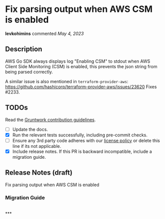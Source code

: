 # Fix parsing output when AWS CSM is enabled

**levkohimins** commented *May 4, 2023*

<!-- Prepend '[WIP]' to the title if this PR is still a work-in-progress. Remove it when it is ready for review! -->

## Description

AWS Go SDK always displays log "Enabling CSM" to stdout when AWS Client Side Monitoring (CSM) is enabled, this prevents the json string from being parsed correctly.

A similar issue is also mentioned in `terraform-provider-aws`: https://github.com/hashicorp/terraform-provider-aws/issues/23620
Fixes #2233.

<!-- Description of the changes introduced by this PR. -->

## TODOs

Read the [Gruntwork contribution guidelines](https://gruntwork.notion.site/Gruntwork-Coding-Methodology-02fdcd6e4b004e818553684760bf691e).

- [ ] Update the docs.
- [x] Run the relevant tests successfully, including pre-commit checks.
- [ ] Ensure any 3rd party code adheres with our [license policy](https://www.notion.so/gruntwork/Gruntwork-licenses-and-open-source-usage-policy-f7dece1f780341c7b69c1763f22b1378) or delete this line if its not applicable.
- [x] Include release notes. If this PR is backward incompatible, include a migration guide.

## Release Notes (draft)

<!-- One-line description of the PR that can be included in the final release notes. -->

Fix parsing output when AWS CSM is enabled

### Migration Guide

<!-- Important: If you made any backward incompatible changes, then you must write a migration guide! -->


<br />
***


